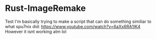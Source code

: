 # Rust-ImageRemake
Test
I'm basically trying to make a script that can do something similiar to what spu7nix did: https://www.youtube.com/watch?v=6aXx6RA1IK4
However it isnt working atm lol
